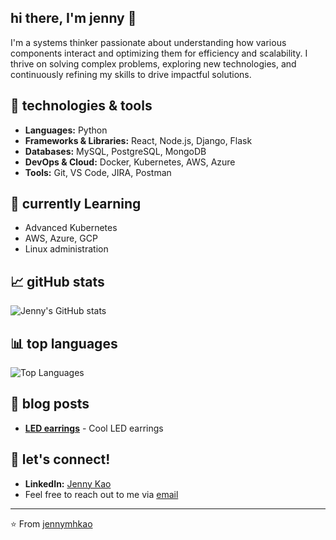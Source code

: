 ## hi there, I'm jenny 👋

I'm a systems thinker passionate about understanding how various components interact and optimizing them for efficiency and scalability. I thrive on solving complex problems, exploring new technologies, and continuously refining my skills to drive impactful solutions.

## 🔧 technologies & tools

- **Languages:** Python 
- **Frameworks & Libraries:** React, Node.js, Django, Flask
- **Databases:** MySQL, PostgreSQL, MongoDB
- **DevOps & Cloud:** Docker, Kubernetes, AWS, Azure 
- **Tools:** Git, VS Code, JIRA, Postman

## 🌱 currently Learning

- Advanced Kubernetes
- AWS, Azure, GCP
- Linux administration

## 📈 gitHub stats

![Jenny's GitHub stats](https://github-readme-stats.vercel.app/api?username=jennymhkao&show_icons=true&theme=radical)

## 📊 top languages

![Top Languages](https://github-readme-stats.vercel.app/api/top-langs/?username=jennymhkao&layout=compact&theme=radical)

## 📝 blog posts

- [**LED earrings**](https://jennymhkao.github.io/learning/2022/02/03/LED-earrings.html) - Cool LED earrings

## 💬 let's connect!

- **LinkedIn:** [Jenny Kao](https://www.linkedin.com/in/jennymhkao/)
- Feel free to reach out to me via [email](mailto:jennymhkao@gmail.com) 

---

⭐️ From [jennymhkao](https://github.com/jennymhkao)
